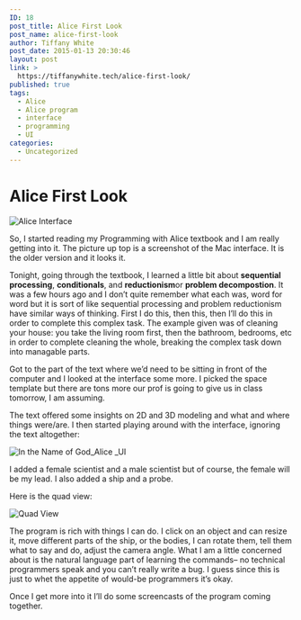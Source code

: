```yaml
---
ID: 18
post_title: Alice First Look
post_name: alice-first-look
author: Tiffany White
post_date: 2015-01-13 20:30:46
layout: post
link: >
  https://tiffanywhite.tech/alice-first-look/
published: true
tags:
  - Alice
  - Alice program
  - interface
  - programming
  - UI
categories:
  - Uncategorized
---
```

<h1>Alice First Look</h1>

<img src="http://helloburgh.me/wp-content/uploads/2015/01/wpid-img_2628.jpg" alt="Alice Interface" />


<p>So, I started reading my Programming with Alice textbook and I am really getting into it. The picture up top is a screenshot of the Mac interface. It is the older version and it looks it.</p>

<p>Tonight, going through the textbook, I learned a little bit about <strong>sequential processing</strong>, <strong>conditionals</strong>, and <strong>reductionism</strong>or <strong>problem decompostion</strong>. It was a few hours ago and I don&#8217;t quite remember what each was, word for word but it is sort of like sequential processing and problem reductionism have similar ways of thinking. First I do this, then this, then I&#8217;ll do this in order to complete this complex task. The example given was of cleaning your house: you take the living room first, then the bathroom, bedrooms, etc in order to complete cleaning the whole, breaking the complex task down into managable parts.</p>

<p>Got to the part of the text where we&#8217;d need to be sitting in front of the computer and I looked at the interface some more. I picked the space template but there are tons more our prof is going to give us in class tomorrow, I am assuming.</p>

<p>The text offered some insights on 2D and 3D modeling and what and where things were/are. I then started playing around with the interface, ignoring the text altogether:</p>

<img src="http://helloburgh.me/wp-content/uploads/2015/01/wpid-img_2631.jpg" alt="In the Name of God_Alice _UI" />


<p>I added a female scientist and a male scientist but of course, the female will be my lead. I also added a ship and a probe.</p>

<p>Here is the quad view:</p>

<img src="http://helloburgh.me/wp-content/uploads/2015/01/wpid-img_2632.jpg" alt="Quad View" />


<p>The program is rich with things I can do. I click on an object and can resize it, move different parts of the ship, or the bodies, I can rotate them, tell them what to say and do, adjust the camera angle. What I am a little concerned about is the natural language part of learning the commands&#8211; no technical programmers speak and you can&#8217;t really write a bug. I guess since this is just to whet the appetite of would-be programmers it&#8217;s okay.</p>

<p>Once I get more into it I&#8217;ll do some screencasts of the program coming together.</p>